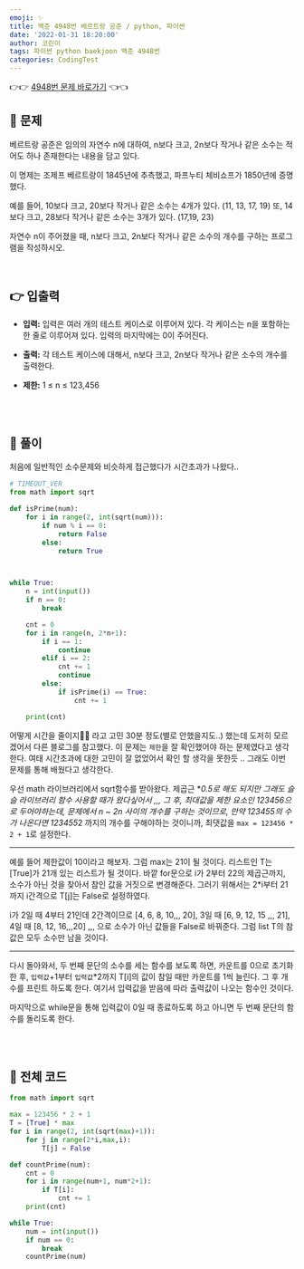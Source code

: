 ```yaml
---
emoji: ✨
title: 백준 4948번 베르트랑 공준 / python, 파이썬
date: '2022-01-31 18:20:00'
author: 코린이
tags: 파이썬 python baekjoon 백준 4948번
categories: CodingTest
---
```


👉👉 [4948번 문제 바로가기](https://www.acmicpc.net/problem/4948) 👈👈

## 👊 문제

베르트랑 공준은 임의의 자연수 n에 대하여, n보다 크고, 2n보다 작거나 같은 소수는 적어도 하나 존재한다는 내용을 담고 있다.

이 명제는 조제프 베르트랑이 1845년에 추측했고, 파프누티 체비쇼프가 1850년에 증명했다.

예를 들어, 10보다 크고, 20보다 작거나 같은 소수는 4개가 있다. (11, 13, 17, 19) 또, 14보다 크고, 28보다 작거나 같은 소수는 3개가 있다. (17,19, 23)

자연수 n이 주어졌을 때, n보다 크고, 2n보다 작거나 같은 소수의 개수를 구하는 프로그램을 작성하시오.

<br/>

## 👉 입출력

- **입력:** 입력은 여러 개의 테스트 케이스로 이루어져 있다. 각 케이스는 n을 포함하는 한 줄로 이루어져 있다.
  입력의 마지막에는 0이 주어진다.

- **출력:** 각 테스트 케이스에 대해서, n보다 크고, 2n보다 작거나 같은 소수의 개수를 출력한다.

- **제한:** 1 ≤ n ≤ 123,456

<br>
<br>

## 💬 풀이

처음에 일반적인 소수문제와 비슷하게 접근했다가 시간초과가 나왔다..

```py
# TIMEOUT_VER
from math import sqrt

def isPrime(num):
    for i in range(2, int(sqrt(num))):
        if num % i == 0:
            return False
        else:
            return True



while True:
    n = int(input())
    if n == 0:
        break

    cnt = 0
    for i in range(n, 2*n+1):
        if i == 1:
            continue
        elif i == 2:
            cnt += 1
            continue
        else:
            if isPrime(i) == True:
                cnt += 1

    print(cnt)
```

어떻게 시간을 줄이지🤔💬 라고 고민 30분 정도(별로 안했을지도..) 했는데 도저히 모르겠어서 다른 블로그를 참고했다. 이 문제는 `제한`을 잘 확인했어야 하는 문제였다고 생각한다. 여태 시간초과에 대한 고민이 잘 없었어서 확인 할 생각을 못한듯 .. 그래도 이번 문제를 통해 배웠다고 생각한다.

우선 math 라이브러리에서 sqrt함수를 받아왔다. 제곱근 \**0.5로 해도 되지만 그래도 슬슬 라이브러리 함수 사용할 때가 왔다싶어서 ,,,
그 후, 최대값을 제한 요소인 123456으로 두어야하는데, 문제에서 n ~ 2n 사이의 개수를 구하는 것이므로, 만약 123455의 수가 나온다면 123455*2 까지의 개수를 구해야하는 것이니까, 최댓값을 `max = 123456 * 2 + 1`로 설정한다.

---

예를 들어 제한값이 10이라고 해보자. 그럼 max는 21이 될 것이다. 리스트인 T는 [True]가 21개 있는 리스트가 될 것이다. 바깥 for문으로 i가 2부터 22의 제곱근까지, 소수가 아닌 것을 찾아서 참인 값을 거짓으로 변경해준다. 그러기 위해서는 2\*i부터 21까지 i간격으로 T[j]는 False로 설정하였다.

i가 2일 때 4부터 21인데 2간격이므로 [4, 6, 8, 10,,, 20], 3일 때 [6, 9, 12, 15 ,,, 21], 4일 때 [8, 12, 16,,,20] ,,, 으로 소수가 아닌 값들을 False로 바꿔준다. 그럼 list T의 참값은 모두 소수만 남을 것이다.

---

다시 돌아와서, 두 번째 문단의 소수를 세는 함수를 보도록 하면, 카운트를 0으로 초기화 한 후, `입력값`+1부터 `입력값`\*2까지 T[i]의 값이 참일 때만 카운트를 1씩 늘린다. 그 후 개수를 프린트 하도록 한다.
여기서 입력값을 받음에 따라 출력값이 나오는 함수인 것이다.

마지막으로 while문을 통해 입력값이 0일 때 종료하도록 하고 아니면 두 번째 문단의 함수를 돌리도록 한다.

<br>
<br>

## 🌱 전체 코드

```py
from math import sqrt

max = 123456 * 2 + 1
T = [True] * max
for i in range(2, int(sqrt(max)+1)):
    for j in range(2*i,max,i):
        T[j] = False

def countPrime(num):
    cnt = 0
    for i in range(num+1, num*2+1):
        if T[i]:
            cnt += 1
    print(cnt)

while True:
    num = int(input())
    if num == 0:
        break
    countPrime(num)

```

```toc

```
